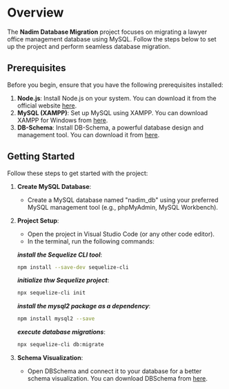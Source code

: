# Overview
The **Nadim Database Migration** project focuses on migrating a lawyer office management database using MySQL. Follow the steps below to set up the project and perform seamless database migration.

## Prerequisites
Before you begin, ensure that you have the following prerequisites installed:

1. **Node.js**: Install Node.js on your system. You can download it from the official website [here](https://nodejs.org/en/download/).
2. **MySQL (XAMPP)**: Set up MySQL using XAMPP. You can download XAMPP for Windows from [here](https://www.apachefriends.org/download.html).
3. **DB-Schema**: Install DB-Schema, a powerful database design and management tool. You can download it from [here](https://dbschema.com/download.html).

## Getting Started
Follow these steps to get started with the project:

1. **Create MySQL Database**:
   - Create a MySQL database named "nadim_db" using your preferred MySQL management tool (e.g., phpMyAdmin, MySQL Workbench).

2. **Project Setup**:
   - Open the project in Visual Studio Code (or any other code editor).
   - In the terminal, run the following commands:

   ***install the Sequelize CLI tool***:
     ```bash
     npm install --save-dev sequelize-cli
     ```
   ***initialize thw Sequelize project***:
     ```bash
     npx sequelize-cli init
     ```
   ***install the mysql2 package as a dependency***:
     ```bash
     npm install mysql2 --save
     ```
   ***execute database migrations***:
     ```bash
     npx sequelize-cli db:migrate
     ```

3. **Schema Visualization**:
   - Open DBSchema and connect it to your database for a better schema visualization. You can download DBSchema from [here](https://dbschema.com/download.html).
